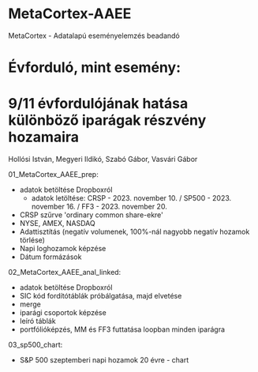 # MetaCortex-AAEE
MetaCortex - Adatalapú eseményelemzés beadandó

# Évforduló, mint esemény:
# 9/11 évfordulójának hatása különböző iparágak részvény hozamaira

Hollósi István, Megyeri Ildikó, Szabó Gábor, Vasvári Gábor


01_MetaCortex_AAEE_prep:
- adatok betöltése Dropboxról
    - adatok letöltése: CRSP - 2023. november 10. / SP500 - 2023. november 16. / FF3 - 2023. november 20.
- CRSP szűrve 'ordinary common share-ekre'
- NYSE, AMEX, NASDAQ
- Adattisztítás (negatív volumenek, 100%-nál nagyobb negatív hozamok törlése)
- Napi loghozamok képzése
- Dátum formázások

02_MetaCortex_AAEE_anal_linked:
- adatok betöltése Dropboxról
- SIC kód fordítótáblák próbálgatása, majd elvetése
- merge
- iparági csoportok képzése
- leíró táblák
- portfólióképzés, MM és FF3 futtatása loopban minden iparágra

03_sp500_chart:
- S&P 500 szeptemberi napi hozamok 20 évre - chart
